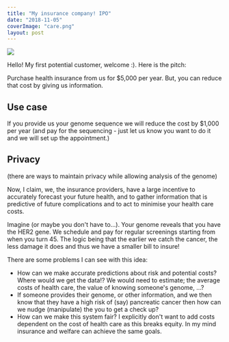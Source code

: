 ```yaml
---
title: "My insurance company! IPO"
date: "2018-11-05"
coverImage: "care.png"
layout: post
---
```


![]({{site.baseurl}}/images/{{page.coverImage}})

Hello! My first potential customer, welcome :). Here is the pitch:

Purchase health insurance from us for $5,000 per year. But, you can reduce that cost by giving us information.

## Use case

If you provide us your genome sequence we will reduce the cost by $1,000 per year (and pay for the sequencing - just let us know you want to do it and we will set up the appointment.)

## Privacy

(there are ways to maintain privacy while allowing analysis of the genome)

Now, I claim, we, the insurance providers, have a large incentive to accurately forecast your future health, and to gather information that is predictive of future complications and to act to minimise your health care costs.

Imagine (or maybe you don't have to...). Your genome reveals that you have the HER2 gene. We schedule and pay for regular screenings starting from when you turn 45. The logic being that the earlier we catch the cancer, the less damage it does and thus we have a smaller bill to insure!

There are some problems I can see with this idea:

- How can we make accurate predictions about risk and potential costs? Where would we get the data!? We would need to estimate; the average costs of health care, the value of knowing someone's genome, ...?
- If someone provides their genome, or other information, and we then know that they have a high risk of (say) pancreatic cancer then how can we nudge (manipulate) the you to get a check up?
- How can we make this system fair? I explicitly don't want to add costs dependent on the cost of health care as this breaks equity. In my mind insurance and welfare can achieve the same goals.
